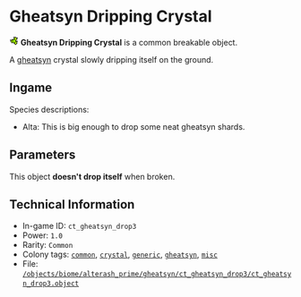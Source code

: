 # Gheatsyn Dripping Crystal

<img src="https://raw.githubusercontent.com/Ceterai/Enternia/main/objects/biome/alterash_prime/gheatsyn/ct_gheatsyn_drop3/icon.png" alt="Gheatsyn Dripping Crystal icon" loading="lazy" height=16px width="auto" /> **Gheatsyn Dripping Crystal** is a common breakable object.

A [gheatsyn](https://ceterai.github.io/MyEnternia/Wiki/Tags/Gheatsyn) crystal slowly dripping itself on the ground.

## Ingame

Species descriptions:

- Alta: This is big enough to drop some neat gheatsyn shards.

## Parameters

This object **doesn't drop itself** when broken.

## Technical Information

- In-game ID: `ct_gheatsyn_drop3`
- Power: `1.0`
- Rarity: `Common`
- Colony tags: [`common`](https://ceterai.github.io/MyEnternia/Wiki/Tags/Common), [`crystal`](https://ceterai.github.io/MyEnternia/Wiki/Tags/Crystal), [`generic`](https://ceterai.github.io/MyEnternia/Wiki/Tags/Generic), [`gheatsyn`](https://ceterai.github.io/MyEnternia/Wiki/Tags/Gheatsyn), [`misc`](https://ceterai.github.io/MyEnternia/Wiki/Tags/Misc)
- File: [`/objects/biome/alterash_prime/gheatsyn/ct_gheatsyn_drop3/ct_gheatsyn_drop3.object`](https://github.com/Ceterai/Enternia/blob/main/objects/biome/alterash_prime/gheatsyn/ct_gheatsyn_drop3/ct_gheatsyn_drop3.object)
